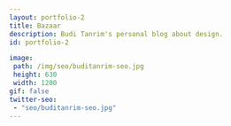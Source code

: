 ```yaml
---
layout: portfolio-2
title: Bazaar
description: Budi Tanrim's personal blog about design.
id: portfolio-2

image:
 path: /img/seo/buditanrim-seo.jpg
 height: 630
 width: 1200
gif: false
twitter-seo:
 - "seo/buditanrim-seo.jpg"
---
```



